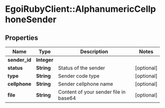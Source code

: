 # EgoiRubyClient::AlphanumericCellphoneSender

## Properties
Name | Type | Description | Notes
------------ | ------------- | ------------- | -------------
**sender_id** | **Integer** |  | 
**status** | **String** | Status of the sender | [optional] 
**type** | **String** | Sender code type | [optional] 
**cellphone** | **String** | Sender cellphone name | [optional] 
**file** | **String** | Content of your sender file in base64 | [optional] 


